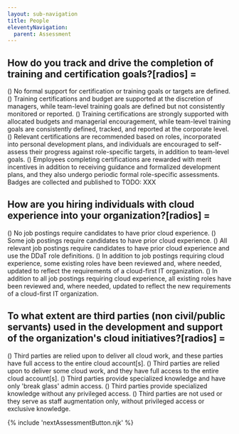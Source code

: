 ```yaml
---
layout: sub-navigation
title: People
eleventyNavigation:
  parent: Assessment
---
```


## How do you track and drive the completion of training and certification goals?[radios] = 

() No formal support for certification or training goals or targets are defined.
() Training certifications and budget are supported at the discretion of managers, while team-level training goals are defined but not consistently monitored or reported.
() Training certifications are strongly supported with allocated budgets and managerial encouragement, while team-level training goals are consistently defined, tracked, and reported at the corporate level.
() Relevant certifications are recommended based on roles, incorporated into personal development plans, and individuals are encouraged to self-assess their progress against role-specific targets, in addition to team-level goals.
() Employees completing certifications are rewarded with merit incentives in addition to receiving guidance and formalized development plans, and they also undergo periodic formal role-specific assessments. Badges are collected and published to TODO: XXX

## How are you hiring individuals with cloud experience into your organization?[radios] = 

() No job postings require candidates to have prior cloud experience.
() Some job postings require candidates to have prior cloud experience.
() All relevant job postings require candidates to have prior cloud experience and use the DDaT role definitions.
() In addition to job postings requiring cloud experience, some existing roles have been reviewed and, where needed, updated to reflect the requirements of a cloud-first IT organization.
() In addition to all job postings requiring cloud experience, all existing roles have been reviewed and, where needed, updated to reflect the new requirements of a cloud-first IT organization.

## To what extent are third parties (non civil/public servants) used in the development and support of the organization's cloud initiatives?[radios] = 

() Third parties are relied upon to deliver all cloud work, and these parties have full access to the entire cloud account[s].
() Third parties are relied upon to deliver some cloud work, and they have full access to the entire cloud account[s].
() Third parties provide specialized knowledge and have only 'break glass' admin access.
() Third parties provide specialized knowledge without any privileged access.
() Third parties are not used or they serve as staff augmentation only, without privileged access or exclusive knowledge.

{% include 'nextAssessmentButton.njk' %}
